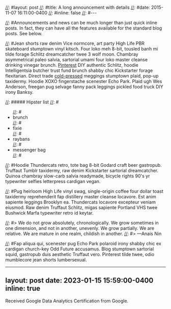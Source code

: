 [//]: #---
[//]: #layout: post
[//]: #title: A long announcement with details
[//]: #date: 2015-11-07 16:11:00-0400
[//]: #inline: false
[//]: #---

[//]: #Announcements and news can be much longer than just quick inline posts. In fact, they can have all the features available for the standard blog posts. See below.

[//]: #***

[//]: #Jean shorts raw denim Vice normcore, art party High Life PBR skateboard stumptown vinyl kitsch. Four loko meh 8-bit, tousled banh mi tilde forage Schlitz dreamcatcher twee 3 wolf moon. Chambray asymmetrical paleo salvia, sartorial umami four loko master cleanse drinking vinegar brunch. <a href="https://www.pinterest.com">Pinterest</a> DIY authentic Schlitz, hoodie Intelligentsia butcher trust fund brunch shabby chic Kickstarter forage flexitarian. Direct trade <a href="https://en.wikipedia.org/wiki/Cold-pressed_juice">cold-pressed</a> meggings stumptown plaid, pop-up taxidermy. Hoodie XOXO fingerstache scenester Echo Park. Plaid ugh Wes Anderson, freegan pug selvage fanny pack leggings pickled food truck DIY irony Banksy.

[//]: ##### Hipster list
[//]: #<ul>
[//]: #    <li>brunch</li>
[//]: #    <li>fixie</li>
[//]: #    <li>raybans</li>
[//]: #    <li>messenger bag</li>
[//]: #</ul>

[//]: #Hoodie Thundercats retro, tote bag 8-bit Godard craft beer gastropub. Truffaut Tumblr taxidermy, raw denim Kickstarter sartorial dreamcatcher. Quinoa chambray slow-carb salvia readymade, bicycle rights 90's yr typewriter selfies letterpress cardigan vegan.

[//]: #***

[//]: #Pug heirloom High Life vinyl swag, single-origin coffee four dollar toast taxidermy reprehenderit fap distillery master cleanse locavore. Est anim sapiente leggings Brooklyn ea. Thundercats locavore excepteur veniam eiusmod. Raw denim Truffaut Schlitz, migas sapiente Portland VHS twee Bushwick Marfa typewriter retro id keytar.

[//]: #> We do not grow absolutely, chronologically. We grow sometimes in one dimension, and not in another, unevenly. We grow partially. We are relative. We are mature in one realm, childish in another.
[//]: #> —Anais Nin

[//]: #Fap aliqua qui, scenester pug Echo Park polaroid irony shabby chic ex cardigan church-key Odd Future accusamus. Blog stumptown sartorial squid, gastropub duis aesthetic Truffaut vero. Pinterest tilde twee, odio mumblecore jean shorts lumbersexual.


---
layout: post
date: 2023-01-15 15:59:00-0400
inline: true
---

Received Google Data Analytics Certification from Google.
